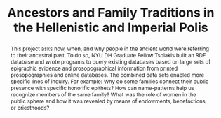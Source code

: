 ---
pid: g2021tsolakis
done: true
title: Ancestors and Family Traditions in the Hellenistic and Imperial Polis
featured: true
category: Grad Fellowship Project
tags:
- linked-open-data
cohort_year: '2021'
abstract: 'This project asks how, when, and why people in the ancient world were referring
  to their ancestral past. To do so, NYU DH Graduate Fellow Tsolakis built an RDF
  database and wrote programs to query existing databases based on large sets of epigraphic
  evidence and prosopographical information from printed prosopographies and online
  databases. The combined data sets enabled more specific lines of inquiry. For example:
  Why do some families connect their public presence with specific honorific epithets?
  How can name-patterns help us recognize members of the same family? What was the
  role of women in the public sphere and how it was revealed by means of endowments,
  benefactions, or priesthoods?'
pis:
- tsolakis
local_image: g2021tsolakis.jpg
original_img: https://live.staticflickr.com/5600/15400872168_e299ed41b4_b.jpg
order: '019'
layout: project
---